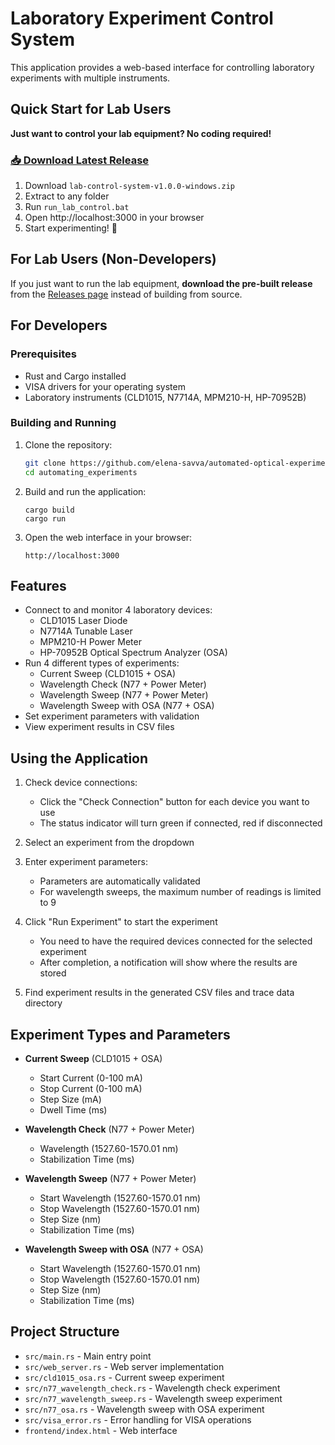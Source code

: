 # Laboratory Experiment Control System

This application provides a web-based interface for controlling laboratory experiments with multiple instruments.

## Quick Start for Lab Users

**Just want to control your lab equipment? No coding required!**

### [📥 Download Latest Release](https://github.com/elena-savva/automated-optical-experiments-v2/releases/tag/v1.0.0)

1. Download `lab-control-system-v1.0.0-windows.zip` 
2. Extract to any folder
3. Run `run_lab_control.bat`
4. Open http://localhost:3000 in your browser
5. Start experimenting! 🔬


## For Lab Users (Non-Developers)

If you just want to run the lab equipment, **download the pre-built release** from the [Releases page](https://github.com/elena-savva/automated-optical-experiments-v2/releases/tag/v1.0.0) instead of building from source.

## For Developers

### Prerequisites
- Rust and Cargo installed
- VISA drivers for your operating system
- Laboratory instruments (CLD1015, N7714A, MPM210-H, HP-70952B)

### Building and Running

1. Clone the repository:
   ```bash
   git clone https://github.com/elena-savva/automated-optical-experiments-v2.git
   cd automating_experiments
   ```

3. Build and run the application:
   ```
   cargo build
   cargo run
   ```

4. Open the web interface in your browser:
   ```
   http://localhost:3000
   ```
   
## Features

- Connect to and monitor 4 laboratory devices:
  - CLD1015 Laser Diode
  - N7714A Tunable Laser
  - MPM210-H Power Meter
  - HP-70952B Optical Spectrum Analyzer (OSA)
- Run 4 different types of experiments:
  - Current Sweep (CLD1015 + OSA)
  - Wavelength Check (N77 + Power Meter)
  - Wavelength Sweep (N77 + Power Meter)
  - Wavelength Sweep with OSA (N77 + OSA)
- Set experiment parameters with validation
- View experiment results in CSV files

## Using the Application

1. Check device connections:
   - Click the "Check Connection" button for each device you want to use
   - The status indicator will turn green if connected, red if disconnected

2. Select an experiment from the dropdown

3. Enter experiment parameters:
   - Parameters are automatically validated
   - For wavelength sweeps, the maximum number of readings is limited to 9

4. Click "Run Experiment" to start the experiment
   - You need to have the required devices connected for the selected experiment
   - After completion, a notification will show where the results are stored

5. Find experiment results in the generated CSV files and trace data directory

## Experiment Types and Parameters

- **Current Sweep** (CLD1015 + OSA)
  - Start Current (0-100 mA)
  - Stop Current (0-100 mA)
  - Step Size (mA)
  - Dwell Time (ms)

- **Wavelength Check** (N77 + Power Meter)
  - Wavelength (1527.60-1570.01 nm)
  - Stabilization Time (ms)

- **Wavelength Sweep** (N77 + Power Meter)
  - Start Wavelength (1527.60-1570.01 nm)
  - Stop Wavelength (1527.60-1570.01 nm)
  - Step Size (nm)
  - Stabilization Time (ms)

- **Wavelength Sweep with OSA** (N77 + OSA)
  - Start Wavelength (1527.60-1570.01 nm)
  - Stop Wavelength (1527.60-1570.01 nm)
  - Step Size (nm)
  - Stabilization Time (ms)

## Project Structure

- `src/main.rs` - Main entry point
- `src/web_server.rs` - Web server implementation
- `src/cld1015_osa.rs` - Current sweep experiment
- `src/n77_wavelength_check.rs` - Wavelength check experiment
- `src/n77_wavelength_sweep.rs` - Wavelength sweep experiment
- `src/n77_osa.rs` - Wavelength sweep with OSA experiment
- `src/visa_error.rs` - Error handling for VISA operations
- `frontend/index.html` - Web interface
